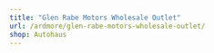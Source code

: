 ```yaml
---
title: "Glen Rabe Motors Wholesale Outlet"
url: /ardmore/glen-rabe-motors-wholesale-outlet/
shop: Autohaus
---
```

